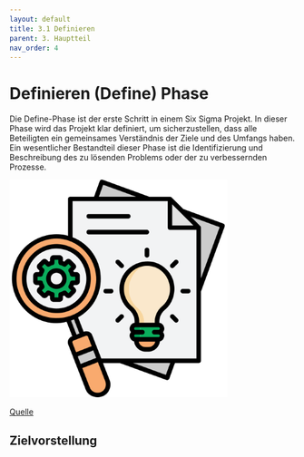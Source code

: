 ```yaml
---
layout: default
title: 3.1 Definieren
parent: 3. Hauptteil
nav_order: 4
---
```

# Definieren (Define) Phase

Die Define-Phase ist der erste Schritt in einem Six Sigma Projekt. In dieser Phase wird das Projekt klar definiert, um sicherzustellen, dass alle Beteiligten ein gemeinsames Verständnis der Ziele und des Umfangs haben. Ein wesentlicher Bestandteil dieser Phase ist die Identifizierung und Beschreibung des zu lösenden Problems oder der zu verbessernden Prozesse.

![Define](../../ressources/images/define.png)

[Quelle](../Quellverzeichnis/index.md#define-phase)

## Zielvorstellung
